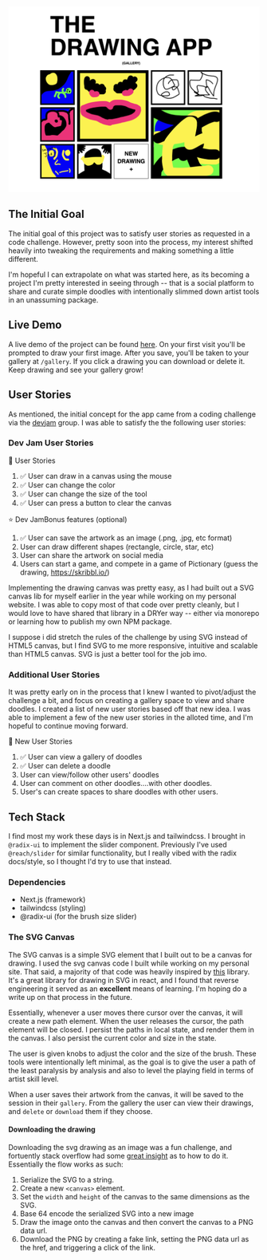 ![Drawing App Gallery](gallery.png)

## The Initial Goal

The initial goal of this project was to satisfy user stories as requested in a code challenge. However, pretty soon into the process, my interest shifted heavily into tweaking the requirements and making something a little different.

I'm hopeful I can extrapolate on what was started here, as its becoming a project I'm pretty interested in seeing through -- that is a social platform to share and curate simple doodles with intentionally slimmed down artist tools in an unassuming package.

## Live Demo

A live demo of the project can be found [here](https://the-drawing-app.vercel.app/). On your first visit you'll be prompted to draw your first image. After you save, you'll be taken to your gallery at `/gallery`. If you click a drawing you can download or delete it. Keep drawing and see your gallery grow!

## User Stories

As mentioned, the initial concept for the app came from a coding challenge via the [devjam](https://devjam.vercel.app/project/Drawing-App-8) group. I was able to satisfy the the following user stories:

### Dev Jam User Stories

📔 User Stories

1. ✅ User can draw in a canvas using the mouse
2. ✅ User can change the color
3. ✅ User can change the size of the tool
4. ✅ User can press a button to clear the canvas

⭐ Dev JamBonus features (optional)

1. ✅ User can save the artwork as an image (.png, .jpg, etc format)
2. User can draw different shapes (rectangle, circle, star, etc)
3. User can share the artwork on social media
4. Users can start a game, and compete in a game of Pictionary (guess the drawing, https://skribbl.io/)

Implementing the drawing canvas was pretty easy, as I had built out a SVG canvas lib for myself earlier in the year while working on my personal website. I was able to copy most of that code over pretty cleanly, but I would love to have shared that library in a DRYer way -- either via monorepo or learning how to publish my own NPM package.

I suppose i did stretch the rules of the challenge by using SVG instead of HTML5 canvas, but I find SVG to me more responsive, intuitive and scalable than HTML5 canvas. SVG is just a better tool for the job imo.

### Additional User Stories

It was pretty early on in the process that I knew I wanted to pivot/adjust the challenge a bit, and focus on creating a gallery space to view and share doodles. I created a list of new user stories based off that new idea. I was able to implement a few of the new user stories in the alloted time, and I'm hopeful to continue moving forward.

🧠 New User Stories

1. ✅ User can view a gallery of doodles
2. ✅ User can delete a doodle
3. User can view/follow other users' doodles
4. User can comment on other doodles....with other doodles.
5. User's can create spaces to share doodles with other users.

## Tech Stack

I find most my work these days is in Next.js and tailwindcss. I brought in `@radix-ui` to implement the slider component. Previously I've used `@reach/slider` for similar functionality, but I really vibed with the radix docs/style, so I thought I'd try to use that instead.

### Dependencies

- Next.js (framework)
- tailwindcss (styling)
- @radix-ui (for the brush size slider)

### The SVG Canvas

The SVG canvas is a simple SVG element that I built out to be a canvas for drawing. I used the svg canvas code I built while working on my personal site. That said, a majority of that code was heavily inspired by [this](https://github.com/vinothpandian/react-sketch-canvas) library. It's a great library for drawing in SVG in react, and I found that reverse engineering it served as an **excellent** means of learning. I'm hoping do a write up on that process in the future.

Essentially, whenever a user moves there cursor over the canvas, it will create a new path element. When the user releases the cursor, the path element will be closed. I persist the paths in local state, and render them in the canvas. I also persist the current color and size in the state.

The user is given knobs to adjust the color and the size of the brush. These tools were intentionally left minimal, as the goal is to give the user a path of the least paralysis by analysis and also to level the playing field in terms of artist skill level.

When a user saves their artwork from the canvas, it will be saved to the session in their `gallery`. From the gallery the user can view their drawings, and `delete` or `download` them if they choose.

#### Downloading the drawing

Downloading the svg drawing as an image was a fun challenge, and fortuently stack overflow had some [great insight](https://stackoverflow.com/questions/37820449/image-cropped-while-converting-svg-to-png) as to how to do it. Essentially the flow works as such:

1. Serialize the SVG to a string.
2. Create a new `<canvas>` element.
3. Set the `width` and `height` of the canvas to the same dimensions as the SVG.
4. Base 64 encode the serialized SVG into a new image
5. Draw the image onto the canvas and then convert the canvas to a PNG data url.
6. Download the PNG by creating a fake link, setting the PNG data url as the href, and triggering a click of the link.
